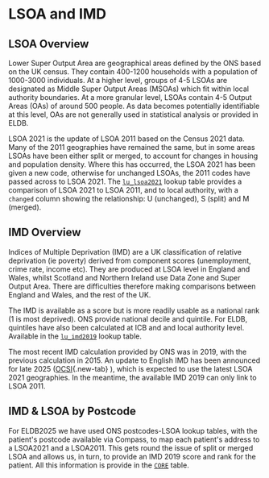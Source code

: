# LSOA and IMD
## LSOA Overview
Lower Super Output Area are geographical areas defined by the ONS based on the UK census.  They contain 400-1200 households with a population of 1000-3000 individuals.  At a higher level, groups of 4-5 LSOAs are designated as Middle Super Output Areas (MSOAs) which fit within local authority boundaries.  At a more granular level, LSOAs contain 4-5 Output Areas (OAs) of around 500 people. As data becomes potentially identifiable at this level, OAs are not generally used in statistical analysis or provided in ELDB.

LSOA 2021 is the update of LSOA 2011 based on the Census 2021 data.  Many of the 2011 geographies have remained the same, but in some areas LSOAs have been either split or merged, to account for changes in housing and population density.  Where this has occurred, the LSOA 2021 has been given a new code, otherwise for unchanged LSOAs, the 2011 codes have passed across to LSOA 2021.  The [`lu_lsoa2021`](../Data/Lookup.md#lu_lsoa2021) lookup table provides a comparison of LSOA 2021 to LSOA 2011, and to local authority, with a `changed` column showing the relationship: U (unchanged), S (split) and M (merged).  
## IMD Overview
Indices of Multiple Deprivation (IMD) are a UK classification of relative deprivation (ie poverty) derived from component scores (unemployment, crime rate, income etc).  They are produced at LSOA level in England and Wales, whilst Scotland and Northern Ireland use Data Zone and Super Output Area.  There are difficulties therefore making comparisons between England and Wales, and the rest of the UK.  

The IMD is available as a score but is more readily usable as a national rank (1 is most deprived).  ONS provide national decile and quintile. For ELDB, quintiles have also been calculated at ICB and and local authority level.  Available in the [`lu_imd2019`](../Data/Lookup.md#lu_imd2019) lookup table.

The most recent IMD calculation provided by ONS was in 2019, with the previous calculation in 2015. An update to English IMD has been announced for late 2025 ([OCSI](https://ocsi.uk/2023/07/10/we-are-updating-the-english-indices-of-deprivation){.new-tab} ), which is expected to use the latest LSOA 2021 geographies.  In the meantime, the available IMD 2019 can only link to LSOA 2011.

## IMD & LSOA by Postcode
For ELDB2025 we have used ONS postcodes-LSOA lookup tables, with the patient's postcode available via Compass, to map each patient's address to a LSOA2021 and a LSOA2011.  This gets round the issue of split or merged LSOA and allows us, in turn, to provide an IMD 2019 score and rank for the patient.  All this information is provide in the [`CORE`](../Data/core.md) table.



